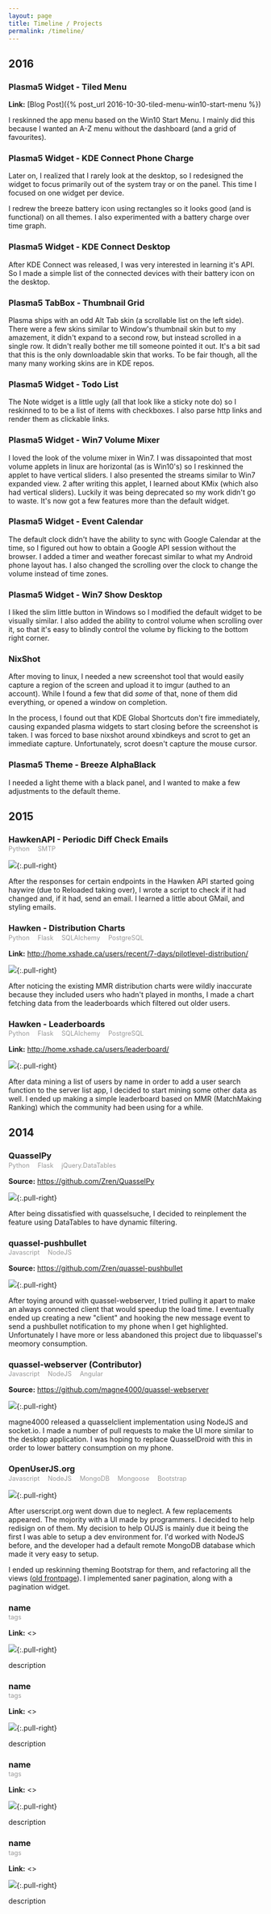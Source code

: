 ```yaml
---
layout: page
title: Timeline / Projects
permalink: /timeline/
---
```


<style type="text/css">
.page-content .wrapper {
    border-left: 4px solid #333;
}

.post-content h3:before {
    content: "";
    display: block;
    width: 20px;
    height: 20px;
    border-radius: 50%;
    position: absolute;
    margin-left: -42px;
    margin-top: .5em;
    border: 4px solid #333;
    background: #888;
    box-sizing: border-box;
    transition: 400ms;
}
.post-content h3:hover:before {
    width: 30px;
    height: 30px;
    margin-left: -47px;
    margin-top: calc(.5em - 5px);
}

.post-content h2 {
    background: #333;
    color: #fff;
    margin-left: -30px;
    padding-left: 30px;
    clear: both;
}

.post-content h3 {
    border-bottom: 1px solid;
    clear: both;
}

.tags {
    font-size: 0.9em;
    word-spacing: 1em;
    color: #999;
}
h3 + .tags {
    margin-top: -15px;
    margin-bottom: 15px;
}

@media screen and (min-width: 64em) {
    .post-content img.pull-right,
    .post-content img.pull-left {
        max-width: calc(50vw - 1em);
        border: 2px solid #eee;
        max-height: 60vh;

    }
    .post-content img.pull-left {
        margin: 0 1em 1em calc(-50vw + 50%);
        float: left;
    }
    .post-content img.pull-right {
        margin: 0 calc(-50vw + 50%) 1em 1em;
        float: right;
    }
}
</style>

## 2016


### Plasma5 Widget - Tiled Menu

**Link:** [Blog Post]({% post_url 2016-10-30-tiled-menu-win10-start-menu %})

I reskinned the app menu based on the Win10 Start Menu. I mainly did this because I wanted an A-Z menu without the dashboard (and a grid of favourites).


### Plasma5 Widget - KDE Connect Phone Charge

Later on, I realized that I rarely look at the desktop, so I redesigned the widget to focus primarily out of the system tray or on the panel. This time I focused on one widget per device.

I redrew the breeze battery icon using rectangles so it looks good (and is functional) on all themes. I also experimented with a battery charge over time graph.


### Plasma5 Widget - KDE Connect Desktop

After KDE Connect was released, I was very interested in learning it's API. So I made a simple list of the connected devices with their battery icon on the desktop.


### Plasma5 TabBox - Thumbnail Grid

Plasma ships with an odd Alt Tab skin (a scrollable list on the left side). There were a few skins similar to Window's thumbnail skin but to my amazement, it didn't expand to a second row, but instead scrolled in a single row. It didn't really bother me till someone pointed it out. It's a bit sad that this is the only downloadable skin that works. To be fair though, all the many many working skins are in KDE repos.


### Plasma5 Widget - Todo List

The Note widget is a little ugly (all that look like a sticky note do) so I reskinned to to be a list of items with checkboxes. I also parse http links and render them as clickable links.


### Plasma5 Widget - Win7 Volume Mixer

I loved the look of the volume mixer in Win7. I was dissapointed that most volume applets in linux are horizontal (as is Win10's) so I reskinned the applet to have vertical sliders. I also presented the streams similar to Win7 expanded view. 2 after writing this applet, I learned about KMix (which also had vertical sliders). Luckily it was being deprecated so my work didn't go to waste. It's now got a few features more than the default widget.


### Plasma5 Widget - Event Calendar

The default clock didn't have the ability to sync with Google Calendar at the time, so I figured out how to obtain a Google API session without the browser. I added a timer and weather forecast similar to what my Android phone layout has. I also changed the scrolling over the clock to change the volume instead of time zones.


### Plasma5 Widget - Win7 Show Desktop

I liked the slim little button in Windows so I modified the default widget to be visually similar. I also added the ability to control volume when scrolling over it, so that it's easy to blindly control the volume by flicking to the bottom right corner.

### NixShot

After moving to linux, I needed a new screenshot tool that would easily capture a region of the screen and upload it to imgur (authed to an account). While I found a few that did *some* of that, none of them did everything, or opened a window on completion.

In the process, I found out that KDE Global Shortcuts don't fire immediately, causing expanded plasma widgets to start closing before the screenshot is taken. I was forced to base nixshot around xbindkeys and scrot to get an immediate capture. Unfortunately, scrot doesn't capture the mouse cursor.


### Plasma5 Theme - Breeze AlphaBlack

I needed a light theme with a black panel, and I wanted to make a few adjustments to the default theme.


## 2015

### HawkenAPI - Periodic Diff Check Emails
<div class="tags">Python SMTP</div>

![](https://i.imgur.com/g2Gp6r1.jpg){:.pull-right}

After the responses for certain endpoints in the Hawken API started going haywire (due to Reloaded taking over), I wrote a script to check if it had changed and, if it had, send an email. I learned a little about GMail, and styling emails.


### Hawken - Distribution Charts
<div class="tags">Python Flask SQLAlchemy PostgreSQL</div>

**Link:** <http://home.xshade.ca/users/recent/7-days/pilotlevel-distribution/>

![](https://i.imgur.com/tX1pRGc.jpg){:.pull-right}

After noticing the existing MMR distribution charts were wildly inaccurate because they included users who hadn't played in months, I made a chart fetching data from the leaderboards which filtered out older users.


### Hawken - Leaderboards
<div class="tags">Python Flask SQLAlchemy PostgreSQL</div>

**Link:** <http://home.xshade.ca/users/leaderboard/>

![](https://i.imgur.com/0pQcZhZ.jpg){:.pull-right}

After data mining a list of users by name in order to add a user search function to the server list app, I decided to start mining some other data as well. I ended up making a simple leaderboard based on MMR (MatchMaking Ranking) which the community had been using for a while.

## 2014

### QuasselPy
<div class="tags">Python Flask jQuery.DataTables</div>

**Source:** <https://github.com/Zren/QuasselPy>

![](https://i.imgur.com/ay00toq.png){:.pull-right}

After being dissatisfied with quasselsuche, I decided to reinplement the feature using DataTables to have dynamic filtering.


### quassel-pushbullet
<div class="tags">Javascript NodeJS</div>

**Source:** <https://github.com/Zren/quassel-pushbullet>

![](https://i.imgur.com/V3oQJ5vl.png){:.pull-right}

After toying around with quassel-webserver, I tried pulling it apart to make an always connected client that would speedup the load time. I eventually ended up creating a new "client" and hooking the new message event to send a pushbullet notification to my phone when I get highlighted. Unfortunately I have more or less abandoned this project due to libquassel's meomory consumption.


### quassel-webserver (Contributor)
<div class="tags">Javascript NodeJS Angular</div>

**Source:** <https://github.com/magne4000/quassel-webserver>

![](https://i.imgur.com/yDOGT1H.png){:.pull-right}

magne4000 released a quasselclient implementation using NodeJS and socket.io. I made a number of pull requests to make the UI more similar to the desktop application. I was hoping to replace QuasselDroid with this in order to lower battery consumption on my phone.


### OpenUserJS.org
<div class="tags">Javascript NodeJS MongoDB Mongoose Bootstrap</div>

![](https://i.imgur.com/SkGA17P.png){:.pull-right}

After userscript.org went down due to neglect. A few replacements appeared. The mojority with a UI made by programmers. I decided to help redisign on of them. My decision to help OUJS is mainly due it being the first I was able to setup a dev environment for. I'd worked with NodeJS before, and the developer had a default remote MongoDB database which made it very easy to setup.

I ended up reskinning theming Bootstrap for them, and refactoring all the views ([old frontpage](https://i.imgur.com/laIdySZ.png)). I implemented saner pagination, along with a pagination widget.


### name
<div class="tags">tags</div>

**Link:** <>

![](image){:.pull-right}

description


### name
<div class="tags">tags</div>

**Link:** <>

![](image){:.pull-right}

description


### name
<div class="tags">tags</div>

**Link:** <>

![](image){:.pull-right}

description


### name
<div class="tags">tags</div>

**Link:** <>

![](image){:.pull-right}

description


